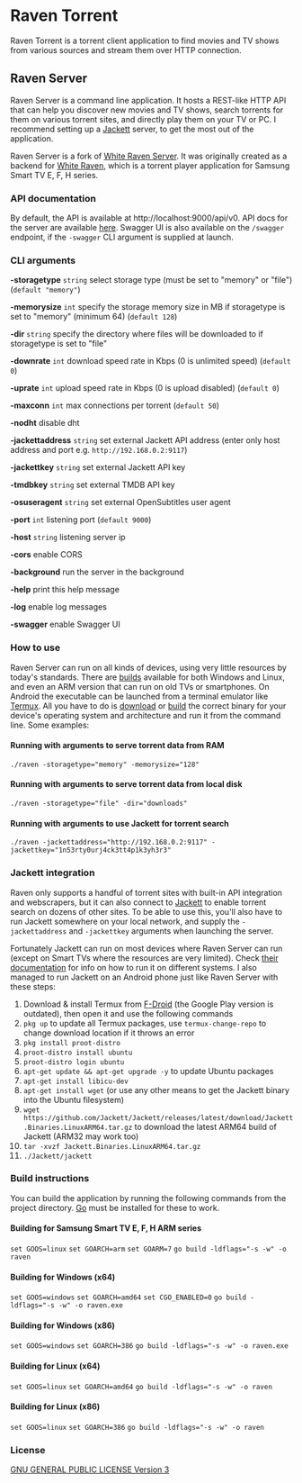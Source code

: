 # Raven Torrent

Raven Torrent is a torrent client application to find movies and TV shows from various sources and stream them over HTTP connection.

## Raven Server

Raven Server is a command line application. It hosts a REST-like HTTP API that can help you discover new movies and TV shows, search torrents for them on various torrent sites, and directly play them on your TV or PC. I recommend setting up a [Jackett](https://github.com/Jackett/Jackett) server, to get the most out of the application.

Raven Server is a fork of [White Raven Server](https://github.com/silentmurdock/wrserver). It was originally created as a backend for [White Raven](https://github.com/nyakaspeter/White-Raven), which is a torrent player application for Samsung Smart TV E, F, H series.

### API documentation

By default, the API is available at http://localhost:9000/api/v0. API docs for the server are available [here](docs/swagger.md). Swagger UI is also available on the `/swagger` endpoint, if the `-swagger` CLI argument is supplied at launch. 

### CLI arguments

**-storagetype** `string` select storage type (must be set to "memory" or "file") (`default "memory"`)

**-memorysize** `int` specify the storage memory size in MB if storagetype is set to "memory" (minimum 64) (`default 128`)

**-dir** `string` specify the directory where files will be downloaded to if storagetype is set to "file"

**-downrate** `int` download speed rate in Kbps (0 is unlimited speed) (`default 0`)

**-uprate** `int` upload speed rate in Kbps (0 is upload disabled) (`default 0`)

**-maxconn** `int` max connections per torrent (`default 50`)

**-nodht** disable dht

**-jackettaddress** `string` set external Jackett API address (enter only host address and port e.g. `http://192.168.0.2:9117`)

**-jackettkey** `string` set external Jackett API key

**-tmdbkey** `string` set external TMDB API key

**-osuseragent** `string` set external OpenSubtitles user agent

**-port** `int` listening port (`default 9000`)

**-host** `string` listening server ip

**-cors** enable CORS

**-background** run the server in the background

**-help** print this help message

**-log** enable log messages

**-swagger** enable Swagger UI

### How to use

Raven Server can run on all kinds of devices, using very little resources by today's standards. There are [builds](https://github.com/nyakaspeter/White-Raven/releases) available for both Windows and Linux, and even an ARM version that can run on old TVs or smartphones. On Android the executable can be launched from a terminal emulator like [Termux](https://termux.dev). All you have to do is [download](https://github.com/nyakaspeter/White-Raven/releases) or [build](#build-instructions) the correct binary for your device's operating system and architecture and run it from the command line. Some examples:

#### Running with arguments to serve torrent data from RAM

`./raven -storagetype="memory" -memorysize="128"`

#### Running with arguments to serve torrent data from local disk

`./raven -storagetype="file" -dir="downloads"`

#### Running with arguments to use Jackett for torrent search

`./raven -jackettaddress="http://192.168.0.2:9117" -jackettkey="1n53rty0urj4ck3tt4p1k3yh3r3"`

### Jackett integration

Raven only supports a handful of torrent sites with built-in API integration and webscrapers, but it can also connect to [Jackett](https://github.com/Jackett/Jackett) to enable torrent search on dozens of other sites. To be able to use this, you'll also have to run Jackett somewhere on your local network, and supply the `-jackettaddress` and `-jackettkey` arguments when launching the server.

Fortunately Jackett can run on most devices where Raven Server can run (except on Smart TVs where the resources are very limited). Check [their documentation](https://github.com/Jackett/Jackett#installation-on-windows) for info on how to run it on different systems. I also managed to run Jackett on an Android phone just like Raven Server with these steps:

1. Download & install Termux from [F-Droid](https://f-droid.org/packages/com.termux/) (the Google Play version is outdated), then open it and use the following commands
2. `pkg up` to update all Termux packages, use `termux-change-repo` to change download location if it throws an error
3. `pkg install proot-distro`
4. `proot-distro install ubuntu`
5. `proot-distro login ubuntu`
6. `apt-get update && apt-get upgrade -y` to update Ubuntu packages
7. `apt-get install libicu-dev`
8. `apt-get install wget` (or use any other means to get the Jackett binary into the Ubuntu filesystem)
9. `wget https://github.com/Jackett/Jackett/releases/latest/download/Jackett.Binaries.LinuxARM64.tar.gz` to download the latest ARM64 build of Jackett (ARM32 may work too)
10. `tar -xvzf Jackett.Binaries.LinuxARM64.tar.gz`
11. `./Jackett/jackett`

### Build instructions

You can build the application by running the following commands from the project directory. [Go](https://golang.org/) must be installed for these to work.

#### Building for Samsung Smart TV E, F, H ARM series

`set GOOS=linux`
`set GOARCH=arm`
`set GOARM=7`
`go build -ldflags="-s -w" -o raven`

#### Building for Windows (x64)

`set GOOS=windows`
`set GOARCH=amd64`
`set CGO_ENABLED=0`
`go build -ldflags="-s -w" -o raven.exe`

#### Building for Windows (x86)

`set GOOS=windows`
`set GOARCH=386`
`go build -ldflags="-s -w" -o raven.exe`

#### Building for Linux (x64)

`set GOOS=linux`
`set GOARCH=amd64`
`go build -ldflags="-s -w" -o raven`

#### Building for Linux (x86)

`set GOOS=linux`
`set GOARCH=386`
`go build -ldflags="-s -w" -o raven`

### License

[GNU GENERAL PUBLIC LICENSE Version 3](LICENSE)
